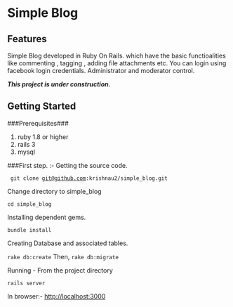 Simple Blog
========================================

Features
--------
Simple Blog developed in Ruby On Rails. which have the basic functioalities like commenting , tagging , adding file attachments etc. You can login using facebook login credentials. Administrator and moderator control.

***This project is under construction.***

Getting Started
---------------

###Prerequisites###
1. ruby 1.8 or higher
2. rails 3
3. mysql

###First step. :- Getting the source code.

<code> git clone git@github.com:krishnau2/simple_blog.git </code>

Change directory to simple_blog

<code>cd simple_blog</code>

Installing dependent gems.

<code>bundle install</code>

Creating Database and associated tables.

<code>rake db:create</code> Then,
<code>rake db:migrate</code>

Running - From the project directory

<code>rails server</code>

In browser:- <http://localhost:3000>
